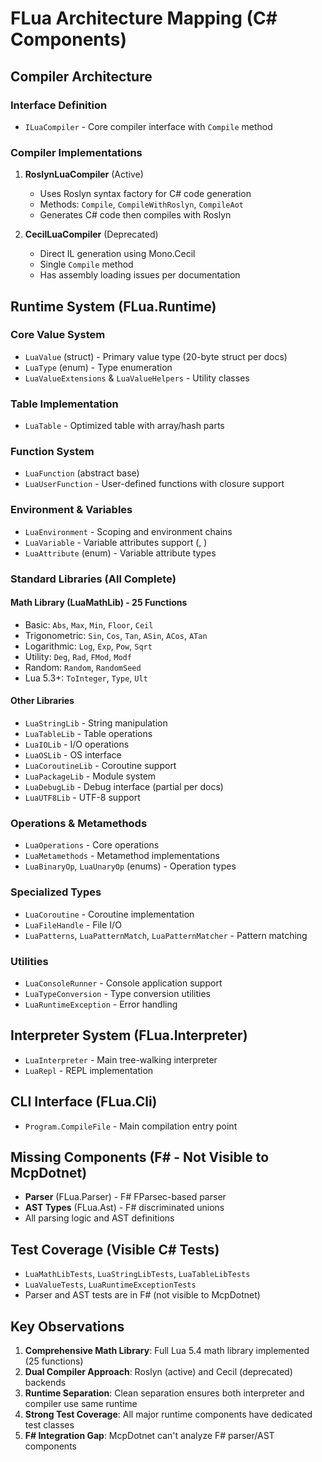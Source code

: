 # FLua Architecture Mapping (C# Components)

## Compiler Architecture

### Interface Definition
- `ILuaCompiler` - Core compiler interface with `Compile` method

### Compiler Implementations
1. **RoslynLuaCompiler** (Active)
   - Uses Roslyn syntax factory for C# code generation
   - Methods: `Compile`, `CompileWithRoslyn`, `CompileAot`
   - Generates C# code then compiles with Roslyn

2. **CecilLuaCompiler** (Deprecated)
   - Direct IL generation using Mono.Cecil
   - Single `Compile` method
   - Has assembly loading issues per documentation

## Runtime System (FLua.Runtime)

### Core Value System
- `LuaValue` (struct) - Primary value type (20-byte struct per docs)
- `LuaType` (enum) - Type enumeration
- `LuaValueExtensions` & `LuaValueHelpers` - Utility classes

### Table Implementation
- `LuaTable` - Optimized table with array/hash parts

### Function System
- `LuaFunction` (abstract base)
- `LuaUserFunction` - User-defined functions with closure support

### Environment & Variables
- `LuaEnvironment` - Scoping and environment chains
- `LuaVariable` - Variable attributes support (<const>, <close>)
- `LuaAttribute` (enum) - Variable attribute types

### Standard Libraries (All Complete)

#### Math Library (LuaMathLib) - 25 Functions
- Basic: `Abs`, `Max`, `Min`, `Floor`, `Ceil`
- Trigonometric: `Sin`, `Cos`, `Tan`, `ASin`, `ACos`, `ATan`
- Logarithmic: `Log`, `Exp`, `Pow`, `Sqrt`
- Utility: `Deg`, `Rad`, `FMod`, `Modf`
- Random: `Random`, `RandomSeed`
- Lua 5.3+: `ToInteger`, `Type`, `Ult`

#### Other Libraries
- `LuaStringLib` - String manipulation
- `LuaTableLib` - Table operations
- `LuaIOLib` - I/O operations
- `LuaOSLib` - OS interface
- `LuaCoroutineLib` - Coroutine support
- `LuaPackageLib` - Module system
- `LuaDebugLib` - Debug interface (partial per docs)
- `LuaUTF8Lib` - UTF-8 support

### Operations & Metamethods
- `LuaOperations` - Core operations
- `LuaMetamethods` - Metamethod implementations
- `LuaBinaryOp`, `LuaUnaryOp` (enums) - Operation types

### Specialized Types
- `LuaCoroutine` - Coroutine implementation
- `LuaFileHandle` - File I/O
- `LuaPatterns`, `LuaPatternMatch`, `LuaPatternMatcher` - Pattern matching

### Utilities
- `LuaConsoleRunner` - Console application support
- `LuaTypeConversion` - Type conversion utilities
- `LuaRuntimeException` - Error handling

## Interpreter System (FLua.Interpreter)
- `LuaInterpreter` - Main tree-walking interpreter
- `LuaRepl` - REPL implementation

## CLI Interface (FLua.Cli)
- `Program.CompileFile` - Main compilation entry point

## Missing Components (F# - Not Visible to McpDotnet)
- **Parser** (FLua.Parser) - F# FParsec-based parser
- **AST Types** (FLua.Ast) - F# discriminated unions
- All parsing logic and AST definitions

## Test Coverage (Visible C# Tests)
- `LuaMathLibTests`, `LuaStringLibTests`, `LuaTableLibTests`
- `LuaValueTests`, `LuaRuntimeExceptionTests`
- Parser and AST tests are in F# (not visible to McpDotnet)

## Key Observations
1. **Comprehensive Math Library**: Full Lua 5.4 math library implemented (25 functions)
2. **Dual Compiler Approach**: Roslyn (active) and Cecil (deprecated) backends
3. **Runtime Separation**: Clean separation ensures both interpreter and compiler use same runtime
4. **Strong Test Coverage**: All major runtime components have dedicated test classes
5. **F# Integration Gap**: McpDotnet can't analyze F# parser/AST components